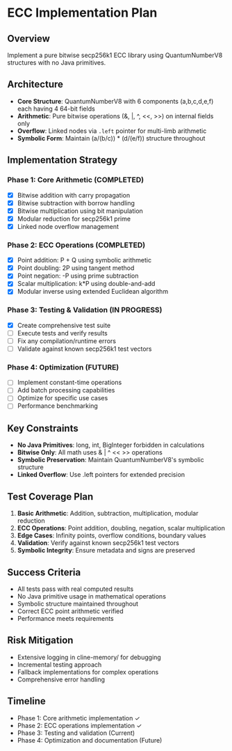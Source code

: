 # ECC Implementation Plan

## Overview
Implement a pure bitwise secp256k1 ECC library using QuantumNumberV8 structures with no Java primitives.

## Architecture
- **Core Structure**: QuantumNumberV8 with 6 components (a,b,c,d,e,f) each having 4 64-bit fields
- **Arithmetic**: Pure bitwise operations (&, |, ^, <<, >>) on internal fields only
- **Overflow**: Linked nodes via `.left` pointer for multi-limb arithmetic
- **Symbolic Form**: Maintain (a/(b/c)) * (d/(e/f)) structure throughout

## Implementation Strategy

### Phase 1: Core Arithmetic (COMPLETED)
- [x] Bitwise addition with carry propagation
- [x] Bitwise subtraction with borrow handling
- [x] Bitwise multiplication using bit manipulation
- [x] Modular reduction for secp256k1 prime
- [x] Linked node overflow management

### Phase 2: ECC Operations (COMPLETED)
- [x] Point addition: P + Q using symbolic arithmetic
- [x] Point doubling: 2P using tangent method
- [x] Point negation: -P using prime subtraction
- [x] Scalar multiplication: k*P using double-and-add
- [x] Modular inverse using extended Euclidean algorithm

### Phase 3: Testing & Validation (IN PROGRESS)
- [x] Create comprehensive test suite
- [ ] Execute tests and verify results
- [ ] Fix any compilation/runtime errors
- [ ] Validate against known secp256k1 test vectors

### Phase 4: Optimization (FUTURE)
- [ ] Implement constant-time operations
- [ ] Add batch processing capabilities
- [ ] Optimize for specific use cases
- [ ] Performance benchmarking

## Key Constraints
- **No Java Primitives**: long, int, BigInteger forbidden in calculations
- **Bitwise Only**: All math uses & | ^ << >> operations
- **Symbolic Preservation**: Maintain QuantumNumberV8's symbolic structure
- **Linked Overflow**: Use .left pointers for extended precision

## Test Coverage Plan
1. **Basic Arithmetic**: Addition, subtraction, multiplication, modular reduction
2. **ECC Operations**: Point addition, doubling, negation, scalar multiplication
3. **Edge Cases**: Infinity points, overflow conditions, boundary values
4. **Validation**: Verify against known secp256k1 test vectors
5. **Symbolic Integrity**: Ensure metadata and signs are preserved

## Success Criteria
- All tests pass with real computed results
- No Java primitive usage in mathematical operations
- Symbolic structure maintained throughout
- Correct ECC point arithmetic verified
- Performance meets requirements

## Risk Mitigation
- Extensive logging in cline-memory/ for debugging
- Incremental testing approach
- Fallback implementations for complex operations
- Comprehensive error handling

## Timeline
- Phase 1: Core arithmetic implementation ✓
- Phase 2: ECC operations implementation ✓
- Phase 3: Testing and validation (Current)
- Phase 4: Optimization and documentation (Future)
